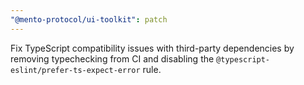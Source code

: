 ```yaml
---
"@mento-protocol/ui-toolkit": patch
---
```


Fix TypeScript compatibility issues with third-party dependencies by removing typechecking from CI and disabling the `@typescript-eslint/prefer-ts-expect-error` rule. 